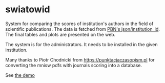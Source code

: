 # swiatowid
System for comparing the scores of institution's authors in the field of
scientific publications. The data is fetched from <a href=https://pbn-ms.opi.org.pl/pbn-report-web/api/index.html>PBN's json/institution_id</a>. The final tables and plots are presented on the web.

The system is for the administrators. It needs to be installed in the given
institution. 

Many thanks to Piotr Chodnicki from https://punktacjaczasopism.pl for
converting the mnisw pdfs with journals scoring into a database. 

See <a href=http://www.inf.sgsp.edu.pl/~mimooh/swiatowid/plot.html>the demo</a>
